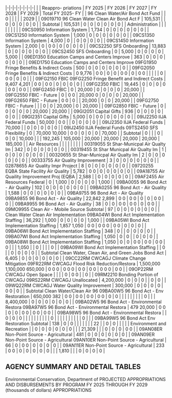 |-|-|-|-|-|-|-|-|
| | Reappro-  priations | FY 2025 | FY 2026 | FY 2027 | FY 2028 | FY 2029 | Total FY 2025- FY |
| 96 Clean Water/Air Bond Act Fund | | 0 | | | | | 2029 |
| 09019710 96 Clean Water Clean Air Bond Act F | 105,531 | | 0 | 0 | 0 | 0 | 0 |
| Subtotal | 105,531 | 0 | 0 | 0 | 0 | 0 | 0 |
| Administration | | | | | | | |
| 09CS0950 Information System | 1,734 | 0 | 0 | 0 | 0 | 0 | 0 |
| 09CS1250 Information System | 1,000 | 0 | 0 | 0 | 0 | 0 | 0 |
| 09CS1350 Information System | 4,000 | 0 | | 0 | 0 | 0 | 0 |
| 09CS1450 Information System | 2,000 | 0 | 0  0 | 0 | 0 | 0 | 0 |
| 09CS2250 SFS Onboarding | 13,883 | 0 | 0 | 0 | 0 | 0 | 0 |
| 09CS2450 SFS Onboarding | 0 | 5,000 | 0 | 0 | 0 | 0 | 5,000 |
| 09ED1350 Education Camps and Centers Improve | 363 | 0 | 0 | 0 | 0 | 0 | 0 |
| 09ED1750 Education Camps and Centers Improve  09FG1950 Fringe Benefits & Indirect Costs | 500 | 0 | 0 | 0 | 0 | 0 | 0 |
| 09FG2050 Fringe Benefits & Indirect Costs | 0  9,776 | 0  0 | 0 | 0 | 0  0 | 0 | 0  0 |
| | | | 0 | 0  0 | 0 | 0 | |
| 09FG2150 FBIC 09FG2250 Fringe Benefit and Indirect Costs | 9,407  4,201 | 0  0 | 0  0 | 0 | 0 | 0 | 0 |
| 09FG2350 FBIC | 19,445 | 0 | 0 | 0 | 0 | 0  0 | 0  0 |
| 09FG2450 FBIC | 0 | 20,000 | 0 | 0 | 0 | 0 | 20,000 |
| 09FG2550 FBIC - Future | 0 | 0  0 | 20,000  0 | 0 | 0 | 0 | 20,000 |
| 09FG2650 FBIC - Future | 0  0 | 0 | | 20,000 | 0 | 0 | 20,000 |
| 09FG2750 FBIC - Future | | | 0 | 0 | 20,000 | 0 | 20,000 |
| 09FG2850 FBIC - Future | 0 | 0 | 0 | 0 | 0 | 20,000 | 20,000 |
| 09GI2051 Capital Gifts | 936 | 0 | 0 | 0 | 0 | 0 | 0 |
| 09GI2351 Capital Gifts | 5,000 | 0 | 0  0 | 0 | 0 | 0 | 0 |
| 09IJ2250 IIJA Federal Funds | 50,000 | 0  0 | | 0 | 0 | 0 | 0 |
| 09IJ2350 IIJA Federal Funds | 70,000 | | 0 | 0 | 0 | 0 | 0 |
| 09IJ2450 IIJA Federal Funds 09TS2450 SFS Flexibility | 0 | 70,000  10,000 | 0  0 | 0 | 0 | 0 | 70,000 |
| Subtotal | 0 | | | 0 | 0 | 0 | 10,000 |
| | 192,245 | 105,000 | 20,000 | 20,000 | 20,000 | 20,000 | 185,000 |
| Air Resources | | | | | | | |
| 00319055 St Shar-Municpal Air Qualty Im | 342 | 0 | 0 | 0 | 0 | 0 | 0 |
| 00319455 St Shar Municpal Air Qualty Im | 1 | 0 | 0 | 0 | 0 | 0 | 0 |
| 00320655 St Shar-Municpal Air Qualty Im | 2 | 0 | 0 | 0 | 0 | 0 | 0 |
| 00333755 Air Quality Improvement | 3 | 0 | 0 | 0 | 0 | 0 | 0 |
| 02878655 Air Quality Impr Project | 8 | 0 | 0 | 0 | 0 | 0 | 0 |
| 09720255 EQBA State Facility Air Quality | 5,782 | 0  0 | 0 | 0 | 0 | 0 | 0 |
| 09A18755 Air Quaility Improvement Proj (EQBA | 2,588 | | 0 | 0 | 0 | 0 | 0 |
| 09AF2455 Air Resources Federal | 0 | 1,000 | 0 | 0 | 0 | 0 | 1,000 |
| 09BA0055 96 Bond Act - Air Quality | 102 | 0 | 0 | 0 | 0 | 0 | 0 |
| 09BA0255 96 Bond Act - Air Quality | 1,588 | 0 | 0 | 0 | 0 | 0 | 0 |
| 09BA9755 96 Bond Act - Air Quality 09BA9855 96 Bond Act - Air Quality | 22,842  2,899 | 0  0 | 0  0 | 0 | 0 | 0  0 | 0 |
| 09BA9955 96 Bond Act - Air Quality | 38 | 0 | 0 | 0  0 | 0  0 | 0 | 0  0 |
| 09MO9955 Clean Air - Mobile Source Subtotal | 97 | 0 | 0 | 0 | 0 | 0 | 0 |
| Clean Water Clean Air Implementation 09BA04WI Bond Act Implementation Staffing | 36,292 | 1,000 | 0 | 0 | 0 | 0 | 1,000 |
| 09BA05WI Bond Act Implementation Staffing | 1,857  1,050 | 0  0 | 0  0  0 | 0  0 | 0 | 0 | 0 |
| 09BA06WI Bond Act Implementation Staffing | 348 | 0 | | 0 | 0 | 0 | 0 |
| 09BA07WI Bond Act Implementation Staffing | 1,050 | 0 | 0 | | 0 | 0 | 0 |
| 09BA08WI Bond Act Implementation Staffing | 1,050 | 0 | 0 | 0  0 | 0  0 | 0  0 | 0 |
| | 1,050 | | 0 | | | | 0 |
| 09BA09WI Bond Act Implementation Staffing | | 0 | | 0 | 0 | 0 | 0 |
| Subtotal  Clean Water, Clean Air, and Green Jobs Bond Act | 6,405 | 0 | 0 | 0 | 0 | 0 | 0 |
| 09CC22RM CWCAGJ Climate Change Mitigation 09FR22RM CWCAGJ Flood Risk Reduction/Restora | 1,500,000  1,100,000  650,000 | 0  0  0 | 0  0  0 | 0  0 | 0  0 | 0  0  0 | 0  0 |
| 09OP22RM CWCAGJ Open Space | | | | 0 | 0  0 | | 0 |
| 09RM2210 Bonding Portion of CWCAGJ 09RS22RM CWCAGJ Unallocated | 4,200,000 | 0 | 0 | 0 | | 0 | 0 |
| 09WQ22RM CWCAGJ Water Quality Improvement | 300,000 | 0 | 0 | 0 | 0 | 0  0 | 0 |
| Subtotal  Clean Water/Clean Air 96 09BA00W5 96 Bond Act - Env Restoration | 650,000  382 | 0  0 | 0  0 | 0  0 | 0  0 | 0 | 0 |
| | | | | | | | 0 |
| | 8,400,000 | 0 | 0 | 0 | 0 | 0 | 0 |
| 09BA02W5 96 Bond Act - Environmental Restora  09BA97W5 96 Bond Act - Environmental Restora | 479  20,000 | 0  0 | 0 | 0 | 0  0 | 0  0 | 0  0 |
| 09BA98W5 96 Bond Act - Environmental Restora | | 0 | 0 | 0 | | | |
| | | | | | 0 | | |
| | | | | | | 0 | |
| 09BA99W5 96 Bond Act Env Restoration Subtotal | 138 | 0 | 0 | | | | |
| | 22 | | 0 | 0 | | | |
| Environment and Recreation | | 0 | 0 | 0 | 0 | 0 | 0 |
| | 21,309 | | | 0 | 0 | 0 | 0  0 |
| 09AN08ER Non-Point Source - Agricultural | 481 | 0 | 0 | 0 | 0 | 0 | 0 |
| 09AN09ER Non-Point Source - Agricultural 09AN10ER Non-Point Source - Agricultural | 66 | 0 | 0  0 | 0 | 0 | 0 | 0 |
| 09AN11ER Non-Point Source - Agricultural | 233 | 0  0 | 0 | 0 | 0 | 0 | 0 |
| | 1,810 | | | 0 | 0 | 0 | 0 |

## **AGENCY SUMMARY AND DETAIL TABLES**

Environmental Conservation, Department of PROJECTED APPROPRIATIONS AND DISBURSEMENTS BY PROGRAM FY 2025 THROUGH FY 2029 (thousands of dollars) APPROPRIATIONS